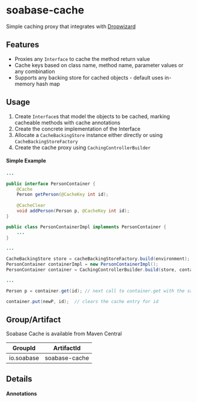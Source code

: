 # soabase-cache
Simple caching proxy that integrates with [Dropwizard](http://www.dropwizard.io/1.0.0/docs/)

## Features

* Proxies any `Interface` to cache the method return value
* Cache keys based on class name, method name, parameter values or any combination
* Supports any backing store for cached objects - default uses in-memory hash map

## Usage

1. Create `Interface`s that model the objects to be cached, marking cacheable methods with cache annotations
2. Create the concrete implementation of the Interface
3. Allocate a `CacheBackingStore` instance either directly or using `CacheBackingStoreFactory`
4. Create the cache proxy using `CachingControllerBuilder`

#### Simple Example

```java
...

public interface PersonContainer {
    @Cache
    Person getPerson(@CacheKey int id);
    
    @CacheClear
    void addPerson(Person p, @CacheKey int id);
}

public class PersonContainerImpl implements PersonContainer {
    ...
}

...

CacheBackingStore store = cacheBackingStoreFactory.build(environment);
PersonContainer containerImpl = new PersonContainerImpl();
PersonContainer container = CachingControllerBuilder.build(store, containerImpl, PersonContainer.class);

...

Person p = container.get(id); // next call to container.get with the same ID will be cached

container.put(newP, id);  // clears the cache entry for id
```

## Group/Artifact

Soabase Cache is available from Maven Central

| GroupId | ArtifactId |
| ------- | ---------- |
| io.soabase | soabase-cache |

## Details

#### Annotations
